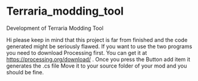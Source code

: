 # Terraria_modding_tool
Development of Terraria Modding Tool

Hi please keep in mind that this project is far from finished and the code generated might be seriously flawed.
If you want to use the two programs you need to download Processing first.
You can get it at https://processing.org/download/ .
Once you press the Button add item it generates the .cs file Move it to your source folder of your mod and you should be fine. 
